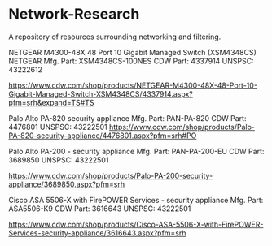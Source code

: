 # Network-Research
A repository of resources surrounding networking and filtering.

NETGEAR M4300-48X 48 Port 10 Gigabit Managed Switch (XSM4348CS)
NETGEAR
Mfg. Part: XSM4348CS-100NES 
CDW Part: 4337914 
UNSPSC: 43222612

https://www.cdw.com/shop/products/NETGEAR-M4300-48X-48-Port-10-Gigabit-Managed-Switch-XSM4348CS/4337914.aspx?pfm=srh&expand=TS#TS

Palo Alto PA-820 security appliance
Mfg. Part: PAN-PA-820
CDW Part: 4476801
UNSPSC: 43222501
https://www.cdw.com/shop/products/Palo-PA-820-security-appliance/4476801.aspx?pfm=srh#PO

Palo Alto PA-200 - security appliance
Mfg. Part: PAN-PA-200-EU
CDW Part: 3689850
UNSPSC: 43222501

https://www.cdw.com/shop/products/Palo-PA-200-security-appliance/3689850.aspx?pfm=srh

Cisco ASA 5506-X with FirePOWER Services - security appliance
Mfg. Part: ASA5506-K9
CDW Part: 3616643
UNSPSC: 43222501

https://www.cdw.com/shop/products/Cisco-ASA-5506-X-with-FirePOWER-Services-security-appliance/3616643.aspx?pfm=srh

